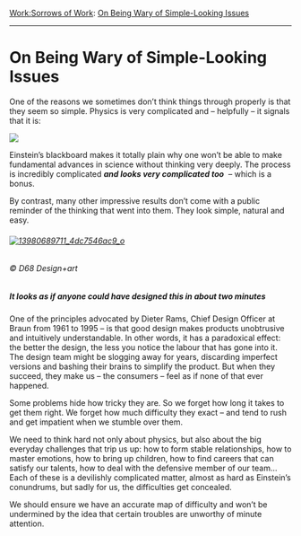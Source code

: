 [Work:](https://www.theschooloflife.com/thebookoflife/category/work/)[Sorrows of Work](https://www.theschooloflife.com/thebookoflife/category/work/sorrows-of-work/): [On Being Wary of Simple-Looking Issues](https://www.theschooloflife.com/thebookoflife/on-being-wary-of-simple-looking-issues/)

* * *

# On Being Wary of Simple-Looking Issues

One of the reasons we sometimes don’t think things through properly is that they seem so simple. Physics is very complicated and – helpfully –&nbsp;it&nbsp;signals that it is:

![](https://www.theschooloflife.com/thebookoflife/wp-content/uploads/2015/03/Tolman__Einstein.jpg)

Einstein’s blackboard makes it totally plain why one won’t be able to make fundamental advances in science without thinking very deeply. The process is incredibly complicated **_and looks very complicated too_** &nbsp;– which is a bonus.&nbsp;

By contrast, many other impressive results don’t come with a public reminder of the thinking that went into them. They look simple, natural and easy.

###### [![13980689711_4dc7546ac9_o](https://www.theschooloflife.com/thebookoflife/wp-content/uploads/2015/03/13980689711_4dc7546ac9_o.jpg)](http://www.thebookoflife.org/wp-content/uploads/2015/03/13980689711_4dc7546ac9_o.jpg)

###### © D68 Design+art

##### It looks as if anyone could have designed this in about two minutes

One of the principles advocated by Dieter Rams, Chief Design Officer at Braun from 1961 to 1995 – is that good design makes products unobtrusive and intuitively understandable. In other words, it has a paradoxical effect: the better the design, the less you notice the labour that has gone into it. The design team might be slogging away for years, discarding imperfect versions and bashing their brains to simplify the product. But when they succeed, they make us – the consumers – feel as if none of that ever happened.

Some problems hide how tricky they are. So we forget how long it takes to get them right. We forget how much difficulty they exact – and tend to rush and get impatient when we stumble over them.

We need to think hard not only about physics, but also about the big everyday challenges that trip us up: how to form stable relationships, how to master emotions, how to bring up children, how to find careers that can satisfy our talents, how to deal with the defensive member of our team… Each of these is a devilishly complicated matter, almost as hard as Einstein’s conundrums, but sadly for us, the difficulties get concealed.

We should ensure we have an accurate map of difficulty and won’t be undermined by the idea that certain troubles&nbsp;are unworthy of minute attention.
